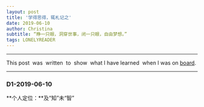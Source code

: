 ```yaml
---
layout: post
title: '学得思得，辄札记之'
date: 2019-06-10
author: Christina
subtitle: “睁一只眼，洞穿世事，闭一只眼，自由梦想。”
tags: LONELYREADER
---
```


---

 This  post  was  written  to  show  what I have learned  when I was on [board](https://www.lonelyreader.com).

---

### D1-2019-06-10

**个人定位：**及“知”未“智”




